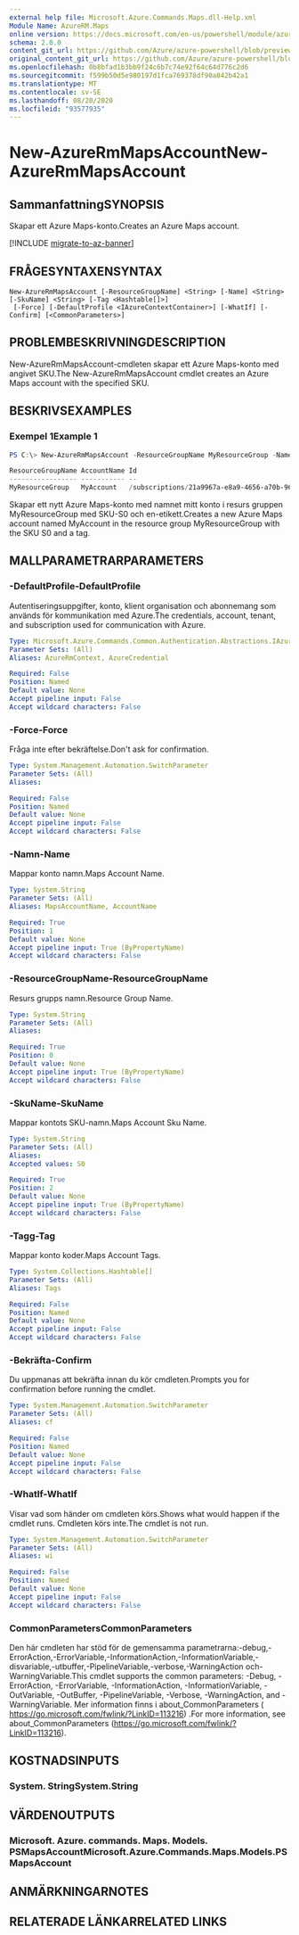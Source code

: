 ```yaml
---
external help file: Microsoft.Azure.Commands.Maps.dll-Help.xml
Module Name: AzureRM.Maps
online version: https://docs.microsoft.com/en-us/powershell/module/azurerm.maps/new-azurermmapsaccount
schema: 2.0.0
content_git_url: https://github.com/Azure/azure-powershell/blob/preview/src/ResourceManager/Maps/Commands.Maps/help/New-AzureRmMapsAccount.md
original_content_git_url: https://github.com/Azure/azure-powershell/blob/preview/src/ResourceManager/Maps/Commands.Maps/help/New-AzureRmMapsAccount.md
ms.openlocfilehash: 0b8bfad1b3bb9f24c6b7c74e92f64c64d776c2d6
ms.sourcegitcommit: f599b50d5e980197d1fca769378df90a842b42a1
ms.translationtype: MT
ms.contentlocale: sv-SE
ms.lasthandoff: 08/20/2020
ms.locfileid: "93577935"
---
```

# <span data-ttu-id="c4d90-101">New-AzureRmMapsAccount</span><span class="sxs-lookup"><span data-stu-id="c4d90-101">New-AzureRmMapsAccount</span></span>

## <span data-ttu-id="c4d90-102">Sammanfattning</span><span class="sxs-lookup"><span data-stu-id="c4d90-102">SYNOPSIS</span></span>
<span data-ttu-id="c4d90-103">Skapar ett Azure Maps-konto.</span><span class="sxs-lookup"><span data-stu-id="c4d90-103">Creates an Azure Maps account.</span></span>

[!INCLUDE [migrate-to-az-banner](../../includes/migrate-to-az-banner.md)]

## <span data-ttu-id="c4d90-104">FRÅGESYNTAXEN</span><span class="sxs-lookup"><span data-stu-id="c4d90-104">SYNTAX</span></span>

```
New-AzureRmMapsAccount [-ResourceGroupName] <String> [-Name] <String> [-SkuName] <String> [-Tag <Hashtable[]>]
 [-Force] [-DefaultProfile <IAzureContextContainer>] [-WhatIf] [-Confirm] [<CommonParameters>]
```

## <span data-ttu-id="c4d90-105">PROBLEMBESKRIVNING</span><span class="sxs-lookup"><span data-stu-id="c4d90-105">DESCRIPTION</span></span>
<span data-ttu-id="c4d90-106">New-AzureRmMapsAccount-cmdleten skapar ett Azure Maps-konto med angivet SKU.</span><span class="sxs-lookup"><span data-stu-id="c4d90-106">The New-AzureRmMapsAccount cmdlet creates an Azure Maps account with the specified SKU.</span></span>

## <span data-ttu-id="c4d90-107">BESKRIVS</span><span class="sxs-lookup"><span data-stu-id="c4d90-107">EXAMPLES</span></span>

### <span data-ttu-id="c4d90-108">Exempel 1</span><span class="sxs-lookup"><span data-stu-id="c4d90-108">Example 1</span></span>
```powershell
PS C:\> New-AzureRmMapsAccount -ResourceGroupName MyResourceGroup -Name MyAccount -SkuName S0 -Tags @{Name="test";Value="true"}

ResourceGroupName AccountName Id
----------------- ----------- --
MyResourceGroup   MyAccount   /subscriptions/21a9967a-e8a9-4656-a70b-96ff1c4d05a0/resourceGroups/MyResourceGroup/providers/Microsoft.Maps/accounts/MyAccount
```

<span data-ttu-id="c4d90-109">Skapar ett nytt Azure Maps-konto med namnet mitt konto i resurs gruppen MyResourceGroup med SKU-S0 och en-etikett.</span><span class="sxs-lookup"><span data-stu-id="c4d90-109">Creates a new Azure Maps account named MyAccount in the resource group MyResourceGroup with the SKU S0 and a tag.</span></span>

## <span data-ttu-id="c4d90-110">MALLPARAMETRAR</span><span class="sxs-lookup"><span data-stu-id="c4d90-110">PARAMETERS</span></span>

### <span data-ttu-id="c4d90-111">-DefaultProfile</span><span class="sxs-lookup"><span data-stu-id="c4d90-111">-DefaultProfile</span></span>
<span data-ttu-id="c4d90-112">Autentiseringsuppgifter, konto, klient organisation och abonnemang som används för kommunikation med Azure.</span><span class="sxs-lookup"><span data-stu-id="c4d90-112">The credentials, account, tenant, and subscription used for communication with Azure.</span></span>

```yaml
Type: Microsoft.Azure.Commands.Common.Authentication.Abstractions.IAzureContextContainer
Parameter Sets: (All)
Aliases: AzureRmContext, AzureCredential

Required: False
Position: Named
Default value: None
Accept pipeline input: False
Accept wildcard characters: False
```

### <span data-ttu-id="c4d90-113">-Force</span><span class="sxs-lookup"><span data-stu-id="c4d90-113">-Force</span></span>
<span data-ttu-id="c4d90-114">Fråga inte efter bekräftelse.</span><span class="sxs-lookup"><span data-stu-id="c4d90-114">Don't ask for confirmation.</span></span>

```yaml
Type: System.Management.Automation.SwitchParameter
Parameter Sets: (All)
Aliases:

Required: False
Position: Named
Default value: None
Accept pipeline input: False
Accept wildcard characters: False
```

### <span data-ttu-id="c4d90-115">-Namn</span><span class="sxs-lookup"><span data-stu-id="c4d90-115">-Name</span></span>
<span data-ttu-id="c4d90-116">Mappar konto namn.</span><span class="sxs-lookup"><span data-stu-id="c4d90-116">Maps Account Name.</span></span>

```yaml
Type: System.String
Parameter Sets: (All)
Aliases: MapsAccountName, AccountName

Required: True
Position: 1
Default value: None
Accept pipeline input: True (ByPropertyName)
Accept wildcard characters: False
```

### <span data-ttu-id="c4d90-117">-ResourceGroupName</span><span class="sxs-lookup"><span data-stu-id="c4d90-117">-ResourceGroupName</span></span>
<span data-ttu-id="c4d90-118">Resurs grupps namn.</span><span class="sxs-lookup"><span data-stu-id="c4d90-118">Resource Group Name.</span></span>

```yaml
Type: System.String
Parameter Sets: (All)
Aliases:

Required: True
Position: 0
Default value: None
Accept pipeline input: True (ByPropertyName)
Accept wildcard characters: False
```

### <span data-ttu-id="c4d90-119">-SkuName</span><span class="sxs-lookup"><span data-stu-id="c4d90-119">-SkuName</span></span>
<span data-ttu-id="c4d90-120">Mappar kontots SKU-namn.</span><span class="sxs-lookup"><span data-stu-id="c4d90-120">Maps Account Sku Name.</span></span>

```yaml
Type: System.String
Parameter Sets: (All)
Aliases:
Accepted values: S0

Required: True
Position: 2
Default value: None
Accept pipeline input: True (ByPropertyName)
Accept wildcard characters: False
```

### <span data-ttu-id="c4d90-121">-Tagg</span><span class="sxs-lookup"><span data-stu-id="c4d90-121">-Tag</span></span>
<span data-ttu-id="c4d90-122">Mappar konto koder.</span><span class="sxs-lookup"><span data-stu-id="c4d90-122">Maps Account Tags.</span></span>

```yaml
Type: System.Collections.Hashtable[]
Parameter Sets: (All)
Aliases: Tags

Required: False
Position: Named
Default value: None
Accept pipeline input: False
Accept wildcard characters: False
```

### <span data-ttu-id="c4d90-123">-Bekräfta</span><span class="sxs-lookup"><span data-stu-id="c4d90-123">-Confirm</span></span>
<span data-ttu-id="c4d90-124">Du uppmanas att bekräfta innan du kör cmdleten.</span><span class="sxs-lookup"><span data-stu-id="c4d90-124">Prompts you for confirmation before running the cmdlet.</span></span>

```yaml
Type: System.Management.Automation.SwitchParameter
Parameter Sets: (All)
Aliases: cf

Required: False
Position: Named
Default value: None
Accept pipeline input: False
Accept wildcard characters: False
```

### <span data-ttu-id="c4d90-125">-WhatIf</span><span class="sxs-lookup"><span data-stu-id="c4d90-125">-WhatIf</span></span>
<span data-ttu-id="c4d90-126">Visar vad som händer om cmdleten körs.</span><span class="sxs-lookup"><span data-stu-id="c4d90-126">Shows what would happen if the cmdlet runs.</span></span>
<span data-ttu-id="c4d90-127">Cmdleten körs inte.</span><span class="sxs-lookup"><span data-stu-id="c4d90-127">The cmdlet is not run.</span></span>

```yaml
Type: System.Management.Automation.SwitchParameter
Parameter Sets: (All)
Aliases: wi

Required: False
Position: Named
Default value: None
Accept pipeline input: False
Accept wildcard characters: False
```

### <span data-ttu-id="c4d90-128">CommonParameters</span><span class="sxs-lookup"><span data-stu-id="c4d90-128">CommonParameters</span></span>
<span data-ttu-id="c4d90-129">Den här cmdleten har stöd för de gemensamma parametrarna:-debug,-ErrorAction,-ErrorVariable,-InformationAction,-InformationVariable,-disvariable,-utbuffer,-PipelineVariable,-verbose,-WarningAction och-WarningVariable.</span><span class="sxs-lookup"><span data-stu-id="c4d90-129">This cmdlet supports the common parameters: -Debug, -ErrorAction, -ErrorVariable, -InformationAction, -InformationVariable, -OutVariable, -OutBuffer, -PipelineVariable, -Verbose, -WarningAction, and -WarningVariable.</span></span> <span data-ttu-id="c4d90-130">Mer information finns i about_CommonParameters ( https://go.microsoft.com/fwlink/?LinkID=113216) .</span><span class="sxs-lookup"><span data-stu-id="c4d90-130">For more information, see about_CommonParameters (https://go.microsoft.com/fwlink/?LinkID=113216).</span></span>

## <span data-ttu-id="c4d90-131">KOSTNADS</span><span class="sxs-lookup"><span data-stu-id="c4d90-131">INPUTS</span></span>

### <span data-ttu-id="c4d90-132">System. String</span><span class="sxs-lookup"><span data-stu-id="c4d90-132">System.String</span></span>

## <span data-ttu-id="c4d90-133">VÄRDEN</span><span class="sxs-lookup"><span data-stu-id="c4d90-133">OUTPUTS</span></span>

### <span data-ttu-id="c4d90-134">Microsoft. Azure. commands. Maps. Models. PSMapsAccount</span><span class="sxs-lookup"><span data-stu-id="c4d90-134">Microsoft.Azure.Commands.Maps.Models.PSMapsAccount</span></span>

## <span data-ttu-id="c4d90-135">ANMÄRKNINGAR</span><span class="sxs-lookup"><span data-stu-id="c4d90-135">NOTES</span></span>

## <span data-ttu-id="c4d90-136">RELATERADE LÄNKAR</span><span class="sxs-lookup"><span data-stu-id="c4d90-136">RELATED LINKS</span></span>
